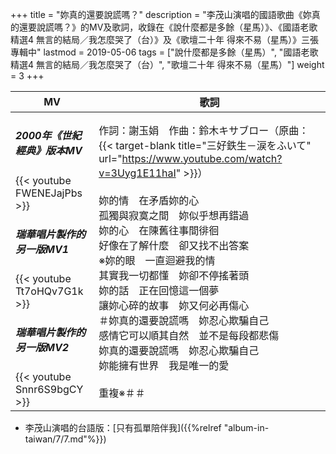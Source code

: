 +++
title = "妳真的還要說謊嗎？"
description = "李茂山演唱的國語歌曲《妳真的還要說謊嗎？》的MV及歌詞，收錄在《說什麼都是多餘（星馬）》、《國語老歌精選4 無言的結局／我怎麼哭了（台）》及《歌壇二十年 得來不易（星馬）》三張專輯中"
lastmod = 2019-05-06
tags = ["說什麼都是多餘（星馬）", "國語老歌精選4 無言的結局／我怎麼哭了（台）", "歌壇二十年 得來不易（星馬）"]
weight = 3
+++

MV  | 歌詞  
--------------|-------
<h5>2000年《世紀經典》版本MV</h5>{{< youtube FWENEJajPbs >}}<br/><h5>瑞華唱片製作的另一版MV1</h5>{{< youtube Tt7oHQv7G1k >}}<br/><h5>瑞華唱片製作的另一版MV2</h5>{{< youtube Snnr6S9bgCY >}}|作詞：謝玉娟　作曲：鈴木キサブロー（原曲：{{< target-blank title="三好鉄生－涙をふいて" url="https://www.youtube.com/watch?v=3Uyg1E11haI" >}}）<br/><br/>妳的情　在矛盾妳的心<br/>孤獨與寂寞之間　妳似乎想再錯過<br/>妳的心　在陳舊往事間徘徊<br/>好像在了解什麼　卻又找不出答案<br/>※妳的眼　一直迴避我的情<br/>其實我一切都懂　妳卻不停搖著頭<br/>妳的話　正在回憶這一個夢<br/>讓妳心碎的故事　妳又何必再傷心<br/>＃妳真的還要說謊嗎　妳忍心欺騙自己<br/>感情它可以順其自然　並不是每段都悲傷<br/>妳真的還要說謊嗎　妳忍心欺騙自己<br/>妳能擁有世界　我是唯一的愛<br/><br/>重複※＃＃

* 李茂山演唱的台語版：[只有孤單陪伴我]({{%relref "album-in-taiwan/7/7.md"%}}) 